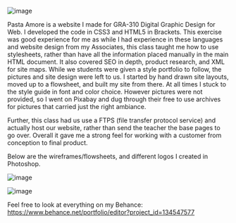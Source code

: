 ![image](https://github.com/user-attachments/assets/fd150668-3936-44a1-b776-f216f9abbc78)

Pasta Amore is a website I made for GRA-310 Digital Graphic Design for Web. I developed the code in CSS3 and HTML5 in Brackets. This exercise was good experience for me as while I had experience in these languages and website design from my Associates, this class taught me how to use stylesheets, rather than have all the information placed manually in the main HTML document.
It also covered SEO in depth, product research, and XML for site maps. While we students were given a style portfolio to follow, the pictures and site design were left to us. I started by hand drawn site layouts, moved up to a flowsheet, and built my site from there. At all times I stuck to the style guide in font and color choice. However pictures were not provided, so I went on Pixabay and dug through their free to use archives for pictures that carried just the right ambiance.

Further, this class had us use a FTPS (file transfer protocol service) and actually host our website, rather than send the teacher the base pages to go over. Overall it gave me a strong feel for working with a customer from conception to final product. 

Below are the wireframes/flowsheets, and different logos I created in Photoshop.

![image](https://github.com/user-attachments/assets/bd5293ac-0bc6-455f-96c9-64290289af94)


![image](https://github.com/user-attachments/assets/26863b9c-1061-40c9-b65f-b70322c12ffe)

Feel free to look at everything on my Behance: https://www.behance.net/portfolio/editor?project_id=134547577

